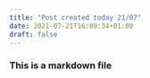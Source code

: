 ```yaml
---
title: "Post created today 21/07"
date: 2021-07-21T16:09:34+01:00
draft: false
---
```


### This is a markdown file 